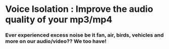 # Voice Isolation : Improve the audio quality of your mp3/mp4

### Ever experienced excess noise be it fan, air, birds, vehicles and more on our audio/video?? We too have!
